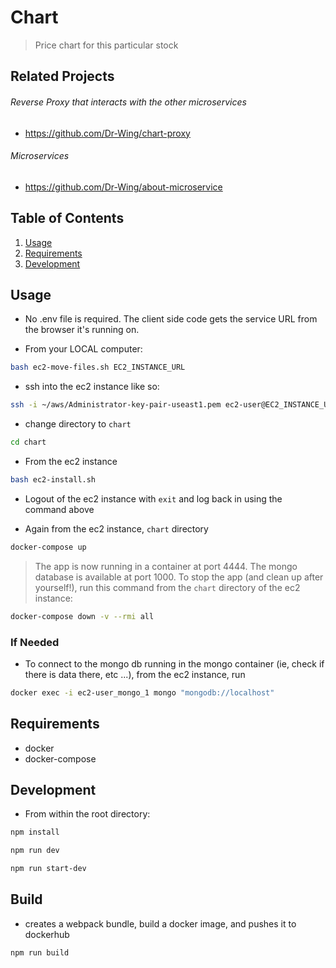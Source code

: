 # Chart
> Price chart for this particular stock

## Related Projects
  ###### Reverse Proxy that interacts with the other microservices
  - https://github.com/Dr-Wing/chart-proxy

  ###### Microservices
  - https://github.com/Dr-Wing/about-microservice

## Table of Contents
1. [Usage](#Usage)
1. [Requirements](#requirements)
1. [Development](#development)

## Usage
- No .env file is required. The client side code gets the service URL from the browser it's running on.

- From your LOCAL computer:
```sh
bash ec2-move-files.sh EC2_INSTANCE_URL
```

- ssh into the ec2 instance like so:
```sh
ssh -i ~/aws/Administrator-key-pair-useast1.pem ec2-user@EC2_INSTANCE_URL
```

- change directory to `chart`
```sh
cd chart
```

- From the ec2 instance
```sh
bash ec2-install.sh
```

- Logout of the ec2 instance with `exit` and log back in using the command above

- Again from the ec2 instance, `chart` directory
```sh
docker-compose up
```

> The app is now running in a container at port 4444. The mongo database is available at port 1000. To stop the app (and clean up after yourself!), run this command from the `chart` directory of the ec2 instance:
```sh
docker-compose down -v --rmi all
```

### If Needed
- To connect to the mongo db running in the mongo container (ie, check if there is data there, etc ...), from the ec2 instance, run
```sh
docker exec -i ec2-user_mongo_1 mongo "mongodb://localhost"
```

## Requirements
- docker
- docker-compose

## Development
- From within the root directory:
```sh
npm install
  ```

  ```sh
npm run dev
  ```

  ```sh
npm run start-dev
  ```

## Build
- creates a webpack bundle, build a docker image, and pushes it to dockerhub
```sh
npm run build
```
